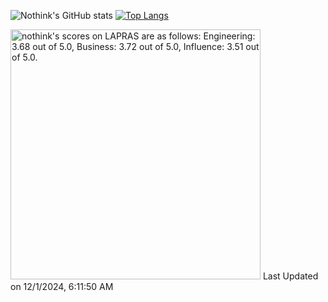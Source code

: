![Nothink's GitHub stats](https://github-readme-stats.vercel.app/api?username=nothink&count_private=true&show_icons=true&theme=nord)
[![Top Langs](https://github-readme-stats.vercel.app/api/top-langs/?username=nothink&layout=compact&count_private=true&show_icons=true&theme=nord)](https://github.com/anuraghazra/github-readme-stats)

<!--START_SECTION:lapras-card-->
<p ><a href="https://lapras.com/public/nothink" target="_blank" rel="noopener noreferrer"><img alt="nothink's scores on LAPRAS are as follows: Engineering: 3.68 out of 5.0, Business: 3.72 out of 5.0, Influence: 3.51 out of 5.0." src="https://lapras-card-generator.vercel.app/api/svg?e=3.68&b=3.72&i=3.51&b1=%23020E27&b2=%230E5593&i1=%23030E21&i2=%231688BF&l=en" width="400" ></a>  
Last Updated on 12/1/2024, 6:11:50 AM</p>
<!--END_SECTION:lapras-card-->
